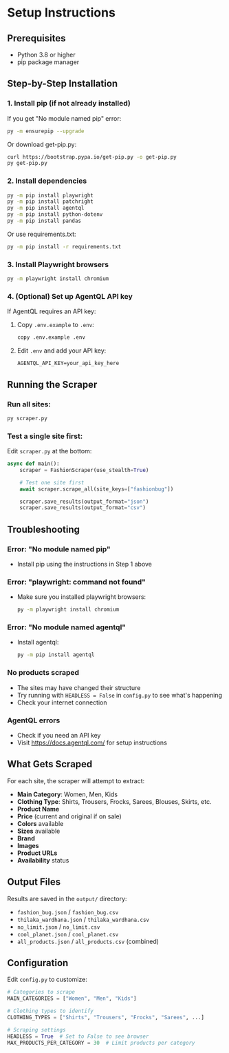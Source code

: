 # Setup Instructions

## Prerequisites

- Python 3.8 or higher
- pip package manager

## Step-by-Step Installation

### 1. Install pip (if not already installed)

If you get "No module named pip" error:

```bash
py -m ensurepip --upgrade
```

Or download get-pip.py:
```bash
curl https://bootstrap.pypa.io/get-pip.py -o get-pip.py
py get-pip.py
```

### 2. Install dependencies

```bash
py -m pip install playwright
py -m pip install patchright
py -m pip install agentql
py -m pip install python-dotenv
py -m pip install pandas
```

Or use requirements.txt:
```bash
py -m pip install -r requirements.txt
```

### 3. Install Playwright browsers

```bash
py -m playwright install chromium
```

### 4. (Optional) Set up AgentQL API key

If AgentQL requires an API key:

1. Copy `.env.example` to `.env`:
   ```bash
   copy .env.example .env
   ```

2. Edit `.env` and add your API key:
   ```
   AGENTQL_API_KEY=your_api_key_here
   ```

## Running the Scraper

### Run all sites:
```bash
py scraper.py
```

### Test a single site first:

Edit `scraper.py` at the bottom:

```python
async def main():
    scraper = FashionScraper(use_stealth=True)

    # Test one site first
    await scraper.scrape_all(site_keys=["fashionbug"])

    scraper.save_results(output_format="json")
    scraper.save_results(output_format="csv")
```

## Troubleshooting

### Error: "No module named pip"
- Install pip using the instructions in Step 1 above

### Error: "playwright: command not found"
- Make sure you installed playwright browsers:
  ```bash
  py -m playwright install chromium
  ```

### Error: "No module named agentql"
- Install agentql:
  ```bash
  py -m pip install agentql
  ```

### No products scraped
- The sites may have changed their structure
- Try running with `HEADLESS = False` in `config.py` to see what's happening
- Check your internet connection

### AgentQL errors
- Check if you need an API key
- Visit https://docs.agentql.com/ for setup instructions

## What Gets Scraped

For each site, the scraper will attempt to extract:

- **Main Category**: Women, Men, Kids
- **Clothing Type**: Shirts, Trousers, Frocks, Sarees, Blouses, Skirts, etc.
- **Product Name**
- **Price** (current and original if on sale)
- **Colors** available
- **Sizes** available
- **Brand**
- **Images**
- **Product URLs**
- **Availability** status

## Output Files

Results are saved in the `output/` directory:

- `fashion_bug.json` / `fashion_bug.csv`
- `thilaka_wardhana.json` / `thilaka_wardhana.csv`
- `no_limit.json` / `no_limit.csv`
- `cool_planet.json` / `cool_planet.csv`
- `all_products.json` / `all_products.csv` (combined)

## Configuration

Edit `config.py` to customize:

```python
# Categories to scrape
MAIN_CATEGORIES = ["Women", "Men", "Kids"]

# Clothing types to identify
CLOTHING_TYPES = ["Shirts", "Trousers", "Frocks", "Sarees", ...]

# Scraping settings
HEADLESS = True  # Set to False to see browser
MAX_PRODUCTS_PER_CATEGORY = 30  # Limit products per category
```
